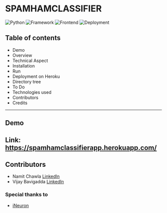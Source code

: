 # SPAMHAMCLASSIFIER
![Python](https://img.shields.io/badge/Python-3.6-%2333ccff)
![Framework](https://img.shields.io/badge/Framework-Flask-red)
![Frontend](https://img.shields.io/badge/Frontend-HTML%2FCSS-%23ff3300)
![Deployment](https://img.shields.io/badge/Deployment-Heroku-orange)

## Table of contents
- Demo
- Overview
- Technical Aspect
- Installation
- Run
- Deployment on Heroku
- Directory tree
- To Do
- Technologies used
- Contributors
- Credits
---
## Demo
  Link: https://spamhamclassifierapp.herokuapp.com/
---
## Contributors
- Namit Chawla [LinkedIn](https://www.linkedin.com/in/namit-chawla-7683b212b/)
- Vijay Bavigadda [LinkedIn](https://www.linkedin.com/in/vijay-bavigadda-2866138)

### Special thanks to 
- [iNeuron](https://ineuron.ai/)
